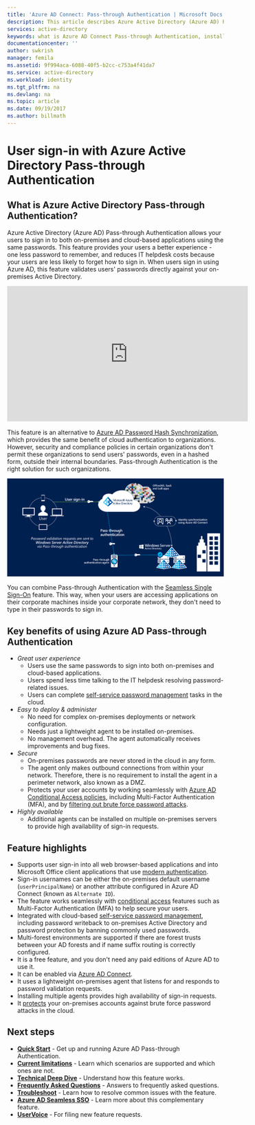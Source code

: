 ```yaml
---
title: 'Azure AD Connect: Pass-through Authentication | Microsoft Docs'
description: This article describes Azure Active Directory (Azure AD) Pass-through Authentication and how it allows Azure AD sign-ins by validating users' passwords against on-premises Active Directory.
services: active-directory
keywords: what is Azure AD Connect Pass-through Authentication, install Active Directory, required components for Azure AD, SSO, Single Sign-on
documentationcenter: ''
author: swkrish
manager: femila
ms.assetid: 9f994aca-6088-40f5-b2cc-c753a4f41da7
ms.service: active-directory
ms.workload: identity
ms.tgt_pltfrm: na
ms.devlang: na
ms.topic: article
ms.date: 09/19/2017
ms.author: billmath
---
```


# User sign-in with Azure Active Directory Pass-through Authentication

## What is Azure Active Directory Pass-through Authentication?

Azure Active Directory (Azure AD) Pass-through Authentication allows your users to sign in to both on-premises and cloud-based applications using the same passwords. This feature provides your users a better experience - one less password to remember, and reduces IT helpdesk costs because your users are less likely to forget how to sign in. When users sign in using Azure AD, this feature validates users' passwords directly against your on-premises Active Directory.

<iframe width="560" height="315" src="https://www.youtube.com/embed/PyeAC85Gm7w" frameborder="0" allowfullscreen></iframe>

This feature is an alternative to [Azure AD Password Hash Synchronization](active-directory-aadconnectsync-implement-password-synchronization.md), which provides the same benefit of cloud authentication to organizations. However, security and compliance policies in certain organizations don't permit these organizations to send users' passwords, even in a hashed form, outside their internal boundaries. Pass-through Authentication is the right solution for such organizations.

![Azure AD Pass-through Authentication](./media/active-directory-aadconnect-pass-through-authentication/pta1.png)

You can combine Pass-through Authentication with the [Seamless Single Sign-On](active-directory-aadconnect-sso.md) feature. This way, when your users are accessing applications on their corporate machines inside your corporate network, they don't need to type in their passwords to sign in.

## Key benefits of using Azure AD Pass-through Authentication

- *Great user experience*
  - Users use the same passwords to sign into both on-premises and cloud-based applications.
  - Users spend less time talking to the IT helpdesk resolving password-related issues.
  - Users can complete [self-service password management](../active-directory-passwords-overview.md) tasks in the cloud.
- *Easy to deploy & administer*
  - No need for complex on-premises deployments or network configuration.
  - Needs just a lightweight agent to be installed on-premises.
  - No management overhead. The agent automatically receives improvements and bug fixes.
- *Secure*
  - On-premises passwords are never stored in the cloud in any form.
  - The agent only makes outbound connections from within your network. Therefore, there is no requirement to install the agent in a perimeter network, also known as a DMZ.
  - Protects your user accounts by working seamlessly with [Azure AD Conditional Access policies](../active-directory-conditional-access-azure-portal.md), including Multi-Factor Authentication (MFA), and by [filtering out brute force password attacks](active-directory-aadconnect-pass-through-authentication-smart-lockout.md).
- *Highly available*
  - Additional agents can be installed on multiple on-premises servers to provide high availability of sign-in requests.

## Feature highlights

- Supports user sign-in into all web browser-based applications and into Microsoft Office client applications that use [modern authentication](https://aka.ms/modernauthga).
- Sign-in usernames can be either the on-premises default username (`userPrincipalName`) or another attribute configured in Azure AD Connect (known as `Alternate ID`).
- The feature works seamlessly with [conditional access](../active-directory-conditional-access.md) features such as Multi-Factor Authentication (MFA) to help secure your users.
- Integrated with cloud-based [self-service password management](../active-directory-passwords-overview.md), including password writeback to on-premises Active Directory and password protection by banning commonly used passwords.
- Multi-forest environments are supported if there are forest trusts between your AD forests and if name suffix routing is correctly configured.
- It is a free feature, and you don't need any paid editions of Azure AD to use it.
- It can be enabled via [Azure AD Connect](active-directory-aadconnect.md).
- It uses a lightweight on-premises agent that listens for and responds to password validation requests.
- Installing multiple agents provides high availability of sign-in requests.
- It [protects](active-directory-aadconnect-pass-through-authentication-smart-lockout.md) your on-premises accounts against brute force password attacks in the cloud.

## Next steps

- [**Quick Start**](active-directory-aadconnect-pass-through-authentication-quick-start.md) - Get up and running Azure AD Pass-through Authentication.
- [**Current limitations**](active-directory-aadconnect-pass-through-authentication-current-limitations.md) - Learn which scenarios are supported and which ones are not.
- [**Technical Deep Dive**](active-directory-aadconnect-pass-through-authentication-how-it-works.md) - Understand how this feature works.
- [**Frequently Asked Questions**](active-directory-aadconnect-pass-through-authentication-faq.md) - Answers to frequently asked questions.
- [**Troubleshoot**](active-directory-aadconnect-troubleshoot-pass-through-authentication.md) - Learn how to resolve common issues with the feature.
- [**Azure AD Seamless SSO**](active-directory-aadconnect-sso.md) - Learn more about this complementary feature.
- [**UserVoice**](https://feedback.azure.com/forums/169401-azure-active-directory/category/160611-directory-synchronization-aad-connect) - For filing new feature requests.
